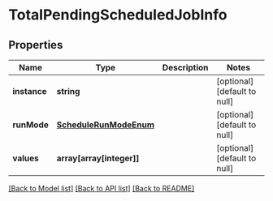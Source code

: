# TotalPendingScheduledJobInfo

## Properties
Name | Type | Description | Notes
------------ | ------------- | ------------- | -------------
**instance** | **string** |  | [optional] [default to null]
**runMode** | [**ScheduleRunModeEnum**](ScheduleRunModeEnum.md) |  | [optional] [default to null]
**values** | **array[array[integer]]** |  | [optional] [default to null]

[[Back to Model list]](../README.md#documentation-for-models) [[Back to API list]](../README.md#documentation-for-api-endpoints) [[Back to README]](../README.md)



